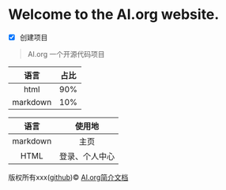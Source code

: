 
# Welcome to the AI.org website.
- [x] 创建项目
>AI.org 一个开源代码项目

|语言|占比|
|:--:|:--:|
|html|90%|
|markdown|10%|

|语言|使用地|
|:--:|:--:|
|markdown|主页|
|HTML|登录、个人中心|

版权所有xxx([github](https://github.com/317886))©
[AI.org简介文档](C:\Users\admin\Desktop\signin.md)
